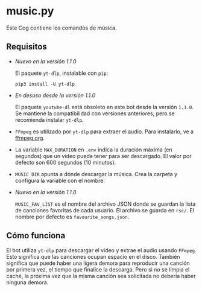 # music.py

Este Cog contiene los comandos de música.

## Requisitos

- *Nuevo en la versión 1.1.0*
  
  El paquete `yt-dlp`, instalable con `pip`:
  
  ```
  pip3 install -U yt-dlp
  ```
  
- *En desuso desde la versión 1.1.0*
  
  El paquete `youtube-dl` está obsoleto en este bot desde la versión `1.1.0`.
  Se mantiene la compatibilidad con versiones anteriores, pero se recomienda instalar `yt-dlp`.
  
- `FFmpeg` es utilizado por `yt-dlp` para extraer el audio. Para instalarlo, ve a [ffmpeg.org](https://www.ffmpeg.org/).

- La variable `MAX_DURATION` en `.env` indica la duración máxima (en segundos) que un video puede tener para ser descargado. El valor por defecto son 600 segundos (10 minutos).

- `MUSIC_DIR` apunta a dónde descargar la música. Crea la carpeta y configura la variable con el nombre.

- *Nuevo en la versión 1.1.0*

  `MUSIC_FAV_LIST` es el nombre del archivo JSON donde se guardan la lista de canciones favoritas de cada usuario. El archivo se guarda en `rsc/`. El nombre por defecto es `favourite_songs.json`.

## Cómo funciona

El bot utiliza `yt-dlp` para descargar el vídeo y extrae el audio usando `FFmpeg`.
Esto significa que las canciones ocupan espacio en el disco.
También significa que puede haber una ligera demora para reproducir una canción por primera vez, el tiempo que finalice la descarga.
Pero si no se limpia el caché, la próxima vez que la misma canción sea solicitada no debería haber ninguna demora.
